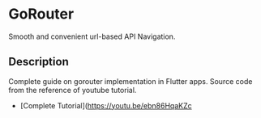 # GoRouter
Smooth and convenient url-based API Navigation.

## Description

Complete guide on gorouter implementation in Flutter apps. Source code from the reference of youtube tutorial.

- [Complete Tutorial](https://youtu.be/ebn86HqaKZc
